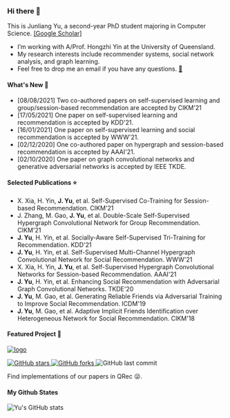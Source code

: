 ### Hi there 👋

This is Junliang Yu, a second-year PhD student majoring in Computer Science. [[Google Scholar]](https://scholar.google.com/citations?user=JGuWOUIAAAAJ&hl=EN&oi=ao)
- I’m working with A/Prof. Hongzhi Yin at the University of Queensland.
- My research interests include recommender systems, social network analysis, and graph learning.
- Feel free to drop me an email if you have any questions. [📧](mailto:jl.yu@uq.edu.au)

#### What's New 📢
- [08/08/2021] Two co-authored papers on self-supervised learning and group/session-based recommendation are accepted by CIKM'21
- [17/05/2021] One paper on self-supervised learning and recommendation is accepted by KDD'21.  
- [16/01/2021] One paper on self-supervised learning and social recommendation is accepted by WWW'21.  
- [02/12/2020] One co-authored paper on hypergraph and session-based recommendation is accepted by AAAI'21.  
- [02/10/2020] One paper on graph convolutional networks and generative adversarial networks is accepted by IEEE TKDE.

#### Selected Publications ⭐️
+ X. Xia, H. Yin, <b>J. Yu</b>, et al. Self-Supervised Co-Training for Session-based Recommendation. CIKM'21<br>
+ J. Zhang, M. Gao, <b>J. Yu</b>, et al. Double-Scale Self-Supervised Hypergraph Convolutional Network for Group Recommendation. CIKM'21<br>
+ <b>J. Yu</b>, H. Yin, et al. Socially-Aware Self-Supervised Tri-Training for Recommendation. KDD'21<br>
+ <b>J. Yu</b>, H. Yin, et al. Self-Supervised Multi-Channel Hypergraph Convolutional Network for Social Recommendation. WWW'21<br>
+ X. Xia, H. Yin, <b>J. Yu</b>, et al. Self-Supervised Hypergraph Convolutional Networks for Session-based Recommendation. AAAI'21<br>
+ <b>J. Yu</b>, H. Yin, et al. Enhancing Social Recommendation with Adversarial Graph Convolutional Networks. TKDE'20<br>
+ <b>J. Yu</b>, M. Gao, et al. Generating Reliable Friends via Adversarial Training to Improve Social Recommendation. ICDM'19<br>
+ <b>J. Yu</b>, M. Gao, et al. Adaptive Implicit Friends Identification over Heterogeneous Network for Social Recommendation. CIKM'18<br>

#### Featured Project 🍊
<a href="https://github.com/Coder-Yu/QRec"> <img src="https://i.ibb.co/Bsn8CM5/logo.png" alt="logo" border="0"></a><br>
<p float="left"> <a href="https://github.com/Coder-Yu/QRec/stargazers"> <img alt="GitHub stars" src="https://img.shields.io/github/stars/Coder-Yu/QRec"/> </a> <a href="https://github.com/Coder-Yu/QRec/network/members"> <img alt="GitHub forks" src="https://img.shields.io/github/forks/Coder-Yu/QRec"/> </a> <img alt="GitHub last commit" src="https://img.shields.io/github/last-commit/Coder-Yu/QRec"></p> 
Find implementations of our papers in QRec 😜.

#### My Github States

![Yu's GitHub stats](https://github-readme-stats.vercel.app/api?username=Coder-Yu)
